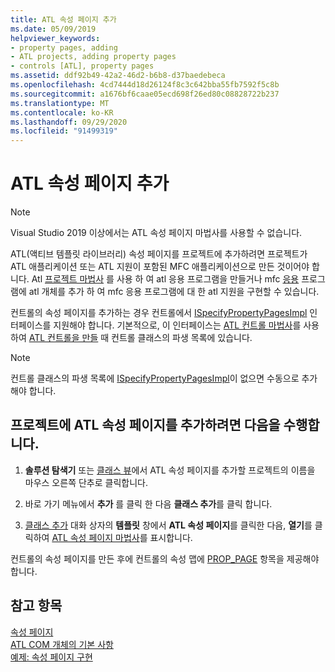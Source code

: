 ```yaml
---
title: ATL 속성 페이지 추가
ms.date: 05/09/2019
helpviewer_keywords:
- property pages, adding
- ATL projects, adding property pages
- controls [ATL], property pages
ms.assetid: ddf92b49-42a2-46d2-b6b8-d37baedebeca
ms.openlocfilehash: 4cd7444d18d26124f8c3c642bba55fb7592f5c8b
ms.sourcegitcommit: a1676bf6caae05ecd698f26ed80c08828722b237
ms.translationtype: MT
ms.contentlocale: ko-KR
ms.lasthandoff: 09/29/2020
ms.locfileid: "91499319"
---
```

# <a name="adding-an-atl-property-page"></a>ATL 속성 페이지 추가

> [!NOTE]
> Visual Studio 2019 이상에서는 ATL 속성 페이지 마법사를 사용할 수 없습니다.

ATL(액티브 템플릿 라이브러리) 속성 페이지를 프로젝트에 추가하려면 프로젝트가 ATL 애플리케이션 또는 ATL 지원이 포함된 MFC 애플리케이션으로 만든 것이어야 합니다. Atl [프로젝트 마법사](../../atl/reference/atl-project-wizard.md) 를 사용 하 여 atl 응용 프로그램을 만들거나 mfc [응용](../../mfc/reference/adding-atl-support-to-your-mfc-project.md) 프로그램에 atl 개체를 추가 하 여 mfc 응용 프로그램에 대 한 atl 지원을 구현할 수 있습니다.

컨트롤의 속성 페이지를 추가하는 경우 컨트롤에서 [ISpecifyPropertyPagesImpl](../../atl/reference/ispecifypropertypagesimpl-class.md) 인터페이스를 지원해야 합니다. 기본적으로, 이 인터페이스는 [ATL 컨트롤 마법사](../../atl/reference/atl-control-wizard.md)를 사용하여 [ATL 컨트롤을 만들](../../atl/reference/adding-an-atl-control.md) 때 컨트롤 클래스의 파생 목록에 있습니다.

> [!NOTE]
> 컨트롤 클래스의 파생 목록에 [ISpecifyPropertyPagesImpl](../../atl/reference/ispecifypropertypagesimpl-class.md)이 없으면 수동으로 추가해야 합니다.

## <a name="to-add-an-atl-property-page-to-your-project"></a>프로젝트에 ATL 속성 페이지를 추가하려면 다음을 수행합니다.

1. **솔루션 탐색기** 또는 [클래스 뷰](/visualstudio/ide/viewing-the-structure-of-code)에서 ATL 속성 페이지를 추가할 프로젝트의 이름을 마우스 오른쪽 단추로 클릭합니다.

1. 바로 가기 메뉴에서 **추가** 를 클릭 한 다음 **클래스 추가**를 클릭 합니다.

1. [클래스 추가](../../ide/adding-a-class-visual-cpp.md#add-class-dialog-box) 대화 상자의 **템플릿** 창에서 **ATL 속성 페이지**를 클릭한 다음, **열기**를 클릭하여 [ATL 속성 페이지 마법사](../../atl/reference/atl-property-page-wizard.md)를 표시합니다.

컨트롤의 속성 페이지를 만든 후에 컨트롤의 속성 맵에 [PROP_PAGE](property-map-macros.md#prop_page) 항목을 제공해야 합니다.

## <a name="see-also"></a>참고 항목

[속성 페이지](../../atl/atl-com-property-pages.md)<br/>
[ATL COM 개체의 기본 사항](../../atl/fundamentals-of-atl-com-objects.md)<br/>
[예제: 속성 페이지 구현](../../atl/example-implementing-a-property-page.md)
